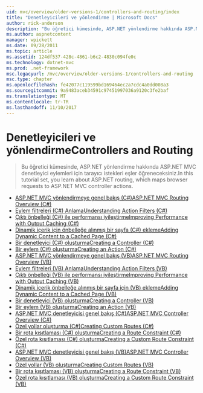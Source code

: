 ```yaml
---
uid: mvc/overview/older-versions-1/controllers-and-routing/index
title: "Denetleyicileri ve yönlendirme | Microsoft Docs"
author: rick-anderson
description: "Bu öğretici kümesinde, ASP.NET yönlendirme hakkında ASP.NET MVC denetleyici eylemleri için tarayıcı istekleri eşler öğreneceksiniz."
ms.author: aspnetcontent
manager: wpickett
ms.date: 09/28/2011
ms.topic: article
ms.assetid: 124df537-428c-4861-b6c2-4830c094fe0c
ms.technology: dotnet-mvc
ms.prod: .net-framework
msc.legacyurl: /mvc/overview/older-versions-1/controllers-and-routing
msc.type: chapter
ms.openlocfilehash: fe42077c119599bd169464ec2a7cdc4a0dd008a3
ms.sourcegitcommit: 9a9483aceb34591c97451997036a9120c3fe2baf
ms.translationtype: MT
ms.contentlocale: tr-TR
ms.lasthandoff: 11/10/2017
---
```

<a name="controllers-and-routing"></a><span data-ttu-id="185a2-103">Denetleyicileri ve yönlendirme</span><span class="sxs-lookup"><span data-stu-id="185a2-103">Controllers and Routing</span></span>
====================
> <span data-ttu-id="185a2-104">Bu öğretici kümesinde, ASP.NET yönlendirme hakkında ASP.NET MVC denetleyici eylemleri için tarayıcı istekleri eşler öğreneceksiniz.</span><span class="sxs-lookup"><span data-stu-id="185a2-104">In this tutorial set, you learn about ASP.NET routing, which maps browser requests to ASP.NET MVC controller actions.</span></span>


- [<span data-ttu-id="185a2-105">ASP.NET MVC yönlendirmeye genel bakış (C#)</span><span class="sxs-lookup"><span data-stu-id="185a2-105">ASP.NET MVC Routing Overview (C#)</span></span>](asp-net-mvc-routing-overview-cs.md)
- [<span data-ttu-id="185a2-106">Eylem filtreleri (C#) Anlama</span><span class="sxs-lookup"><span data-stu-id="185a2-106">Understanding Action Filters (C#)</span></span>](understanding-action-filters-cs.md)
- [<span data-ttu-id="185a2-107">Çıktı önbelleği (C#) ile performansı iyileştirme</span><span class="sxs-lookup"><span data-stu-id="185a2-107">Improving Performance with Output Caching (C#)</span></span>](improving-performance-with-output-caching-cs.md)
- [<span data-ttu-id="185a2-108">Dinamik içerik için önbelleğe alınmış bir sayfa (C#) ekleme</span><span class="sxs-lookup"><span data-stu-id="185a2-108">Adding Dynamic Content to a Cached Page (C#)</span></span>](adding-dynamic-content-to-a-cached-page-cs.md)
- [<span data-ttu-id="185a2-109">Bir denetleyici (C#) oluşturma</span><span class="sxs-lookup"><span data-stu-id="185a2-109">Creating a Controller (C#)</span></span>](creating-a-controller-cs.md)
- [<span data-ttu-id="185a2-110">Bir eylem (C#) oluşturma</span><span class="sxs-lookup"><span data-stu-id="185a2-110">Creating an Action (C#)</span></span>](creating-an-action-cs.md)
- [<span data-ttu-id="185a2-111">ASP.NET MVC yönlendirmeye genel bakış (VB)</span><span class="sxs-lookup"><span data-stu-id="185a2-111">ASP.NET MVC Routing Overview (VB)</span></span>](asp-net-mvc-routing-overview-vb.md)
- [<span data-ttu-id="185a2-112">Eylem filtreleri (VB) Anlama</span><span class="sxs-lookup"><span data-stu-id="185a2-112">Understanding Action Filters (VB)</span></span>](understanding-action-filters-vb.md)
- [<span data-ttu-id="185a2-113">Çıktı önbelleği (VB) ile performansı iyileştirme</span><span class="sxs-lookup"><span data-stu-id="185a2-113">Improving Performance with Output Caching (VB)</span></span>](improving-performance-with-output-caching-vb.md)
- [<span data-ttu-id="185a2-114">Dinamik içerik önbelleğe alınmış bir sayfa için (VB) ekleme</span><span class="sxs-lookup"><span data-stu-id="185a2-114">Adding Dynamic Content to a Cached Page (VB)</span></span>](adding-dynamic-content-to-a-cached-page-vb.md)
- [<span data-ttu-id="185a2-115">Bir denetleyici (VB) oluşturma</span><span class="sxs-lookup"><span data-stu-id="185a2-115">Creating a Controller (VB)</span></span>](creating-a-controller-vb.md)
- [<span data-ttu-id="185a2-116">Bir eylem (VB) oluşturma</span><span class="sxs-lookup"><span data-stu-id="185a2-116">Creating an Action (VB)</span></span>](creating-an-action-vb.md)
- [<span data-ttu-id="185a2-117">ASP.NET MVC denetleyicisi genel bakış (C#)</span><span class="sxs-lookup"><span data-stu-id="185a2-117">ASP.NET MVC Controller Overview (C#)</span></span>](aspnet-mvc-controllers-overview-cs.md)
- [<span data-ttu-id="185a2-118">Özel yollar oluşturma (C#)</span><span class="sxs-lookup"><span data-stu-id="185a2-118">Creating Custom Routes (C#)</span></span>](creating-custom-routes-cs.md)
- [<span data-ttu-id="185a2-119">Bir rota kısıtlaması (C#) oluşturma</span><span class="sxs-lookup"><span data-stu-id="185a2-119">Creating a Route Constraint (C#)</span></span>](creating-a-route-constraint-cs.md)
- [<span data-ttu-id="185a2-120">Özel rota kısıtlaması (C#) oluşturma</span><span class="sxs-lookup"><span data-stu-id="185a2-120">Creating a Custom Route Constraint (C#)</span></span>](creating-a-custom-route-constraint-cs.md)
- [<span data-ttu-id="185a2-121">ASP.NET MVC denetleyicisi genel bakış (VB)</span><span class="sxs-lookup"><span data-stu-id="185a2-121">ASP.NET MVC Controller Overview (VB)</span></span>](asp-net-mvc-controller-overview-vb.md)
- [<span data-ttu-id="185a2-122">Özel yollar (VB) oluşturma</span><span class="sxs-lookup"><span data-stu-id="185a2-122">Creating Custom Routes (VB)</span></span>](creating-custom-routes-vb.md)
- [<span data-ttu-id="185a2-123">Bir rota kısıtlaması (VB) oluşturma</span><span class="sxs-lookup"><span data-stu-id="185a2-123">Creating a Route Constraint (VB)</span></span>](creating-a-route-constraint-vb.md)
- [<span data-ttu-id="185a2-124">Özel rota kısıtlaması (VB) oluşturma</span><span class="sxs-lookup"><span data-stu-id="185a2-124">Creating a Custom Route Constraint (VB)</span></span>](creating-a-custom-route-constraint-vb.md)
